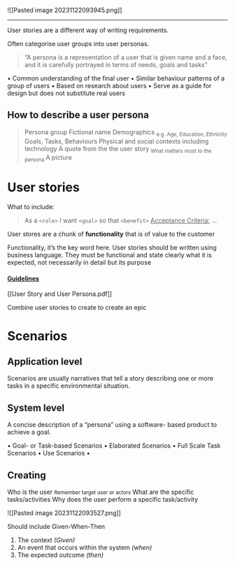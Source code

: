 
![[Pasted image 20231122093945.png]]

---

User stories are a different way of writing requirements.

Often categorise user groups into user personas.

> “A persona is a representation of a user that is given name and a face, and it is carefully portrayed in terms of needs, goals and tasks” 

• Common understanding of the final user
• Similar behaviour patterns of a group of users
• Based on research about users
• Serve as a guide for design but does not substitute real users

## How to describe a user persona
> Persona group
> Fictional name
> Demographics <sub>e.g. Age, Education, Ethnicity</sub>
> Goals, Tasks, Behaviours
> Physical and social contexts including technology
> A quote from the  the user story <sub> What matters most to the persona </sub>
> A picture

# User stories
What to include:
> As a `<role>`
> I want `<goal>`
> so that `<benefit>`
> <u>Acceptance Criteria:</u>
> ...

User stores are a chunk of **functionality** that is of value to the customer

Functionality, it’s the key word here. User stories should be written using business language. They must be functional and state clearly what it is expected, not necessarily in detail but its purpose
#### <u> Guidelines </u>
[[User Story and User Persona.pdf]]

Combine user stories to create to create an epic
# Scenarios
## Application level
Scenarios are usually narratives that tell a story describing one or more tasks in a specific environmental situation.
## System level
A concise description of a “persona” using a software- based product to achieve a goal.

• Goal- or Task-based Scenarios • Elaborated Scenarios • Full Scale Task Scenarios • Use Scenarios •
## Creating
Who is the user
	<small>Remember target user or actors</small>
What are the specific tasks/activities
Why does the user perform a specific task/activity

![[Pasted image 20231122093527.png]]

Should include Given-When-Then
1. The context *(Given)*
2. An event that occurs within the system *(when)*
3. The expected outcome *(then)*
